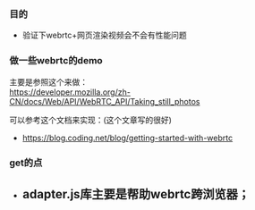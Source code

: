 ### 目的
- 验证下webrtc+网页渲染视频会不会有性能问题



### 做一些webrtc的demo
主要是参照这个来做：   
https://developer.mozilla.org/zh-CN/docs/Web/API/WebRTC_API/Taking_still_photos

可以参考这个文档来实现：(这个文章写的很好)
- https://blog.coding.net/blog/getting-started-with-webrtc 


### get的点
- adapter.js库主要是帮助webrtc跨浏览器；
    - 

